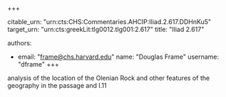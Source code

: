 +++


citable_urn: "urn:cts:CHS:Commentaries.AHCIP:Iliad.2.617.DDHnKu5"
target_urn: "urn:cts:greekLit:tlg0012.tlg001:2.617"
title: "Iliad 2.617"

authors:
- email: "frame@chs.harvard.edu"
  name: "Douglas Frame"
  username: "dframe"
+++

<p>analysis of the location of the Olenian Rock and other features of the geography in the passage and I.11</p>